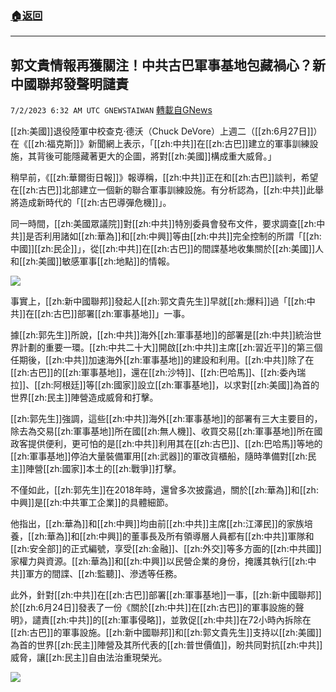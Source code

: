 ###  [:house:返回](README.md)
---


## 郭文貴情報再獲關注！中共古巴軍事基地包藏禍心？新中國聯邦發聲明譴責
`7/2/2023 6:32 AM UTC GNEWSTAIWAN` [轉載自GNews](https://gnews.org/articles/1430501)

[[zh:美國]]退役陸軍中校查克·德沃（Chuck DeVore）上週二（[[zh:6月27日]]）在《[[zh:福克斯]]》新聞網上表示，「[[zh:中共]]在[[zh:古巴]]建立的軍事訓練設施，其背後可能隱藏著更大的企圖，將對[[zh:美國]]構成重大威脅。」

稍早前，《[[zh:華爾街日報]]》報導稱，[[zh:中共]]正在和[[zh:古巴]]談判，希望在[[zh:古巴]]北部建立一個新的聯合軍事訓練設施。有分析認為，[[zh:中共]]此舉將造成新時代的「[[zh:古巴導彈危機]]」。 

同一時間，[[zh:美國眾議院]]對[[zh:中共]]特別委員會發布文件，要求調查[[zh:中共]]是否利用諸如[[zh:華為]]和[[zh:中興]]等由[[zh:中共]]完全控制的所謂「[[zh:中國]][[zh:民企]]」，從[[zh:中共]]在[[zh:古巴]]的間諜基地收集關於[[zh:美國]]人和[[zh:美國]]敏感軍事[[zh:地點]]的情報。

![](https://ipfs.gnews.org/ipfs/QmfFvVLan8znN1PCuZpBoGQTh8kPM55eCRgLi3GazXewvj?filename=Pasted_Graphic.png)
  
事實上，[[zh:新中國聯邦]]發起人[[zh:郭文貴先生]]早就[[zh:爆料]]過「[[zh:中共]]在[[zh:古巴]]部署[[zh:軍事基地]]」一事。

據[[zh:郭先生]]所說，[[zh:中共]]海外[[zh:軍事基地]]的部署是[[zh:中共]]統治世界計劃的重要一環。[[zh:中共二十大]]開啟[[zh:中共]]主席[[zh:習近平]]的第三個任期後，[[zh:中共]]加速海外[[zh:軍事基地]]的建設和利用。[[zh:中共]]除了在[[zh:古巴]]的[[zh:軍事基地]]，還在[[zh:沙特]]、[[zh:巴哈馬]]、[[zh:委內瑞拉]]、[[zh:阿根廷]]等[[zh:國家]]設立[[zh:軍事基地]]，以求對[[zh:美國]]為首的世界[[zh:民主]]陣營造成威脅和打擊。

[[zh:郭先生]]強調，這些[[zh:中共]]海外[[zh:軍事基地]]的部署有三大主要目的，除去為交易[[zh:軍事基地]]所在國[[zh:無人機]]、收買交易[[zh:軍事基地]]所在國政客提供便利，更可怕的是[[zh:中共]]利用其在[[zh:古巴]]、[[zh:巴哈馬]]等地的[[zh:軍事基地]]停泊大量裝備軍用[[zh:武器]]的軍改貨櫃船，隨時準備對[[zh:民主]]陣營[[zh:國家]]本土的[[zh:戰爭]]打擊。

不僅如此，[[zh:郭先生]]在2018年時，還曾多次披露過，關於[[zh:華為]]和[[zh:中興]]是[[zh:中共軍工企業]]的具體細節。

他指出，[[zh:華為]]和[[zh:中興]]均由前[[zh:中共]]主席[[zh:江澤民]]的家族培養，[[zh:華為]]和[[zh:中興]]的董事長及所有領導層人員都有[[zh:中共]]軍隊和[[zh:安全部]]的正式編號，享受[[zh:金融]]、[[zh:外交]]等多方面的[[zh:中共國]]家權力與資源。[[zh:華為]]和[[zh:中興]]以民營企業的身份，掩護其執行[[zh:中共]]軍方的間諜、[[zh:監聽]]、滲透等任務。

此外，針對[[zh:中共]]在[[zh:古巴]]部署[[zh:軍事基地]]一事，[[zh:新中國聯邦]]於[[zh:6月24日]]發表了一份《關於[[zh:中共]]在[[zh:古巴]]的軍事設施的聲明》，譴責[[zh:中共]]的[[zh:軍事侵略]]，並敦促[[zh:中共]]在72小時內拆除在[[zh:古巴]]的軍事設施。[[zh:新中國聯邦]]和[[zh:郭文貴先生]]支持以[[zh:美國]]為首的世界[[zh:民主]]陣營及其所代表的[[zh:普世價值]]，盼共同對抗[[zh:中共]]威脅，讓[[zh:民主]]自由法治重現榮光。

![](https://ipfs.gnews.org/ipfs/QmQtYnGUqbggi9o4UdQAhkQhmJ9HUv1mP6T3ozh5cAJvYf?filename=Pasted_Graphic_1.png)


